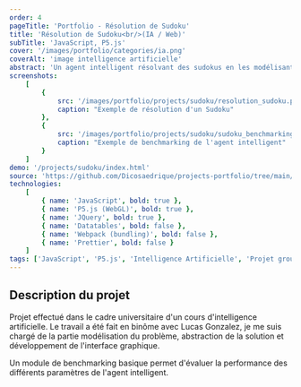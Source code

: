 ```yaml
---
order: 4
pageTitle: 'Portfolio - Résolution de Sudoku'
title: 'Résolution de Sudoku<br/>(IA / Web)'
subTitle: 'JavaScript, P5.js'
cover: '/images/portfolio/categories/ia.png'
coverAlt: 'image intelligence artificielle'
abstract: 'Un agent intelligent résolvant des sudokus en les modélisant comme des problèmes à satisfaction de contraintes'
screenshots:
    [
        {
            src: '/images/portfolio/projects/sudoku/resolution_sudoku.png',
            caption: "Exemple de résolution d'un Sudoku"
        },
        {
            src: '/images/portfolio/projects/sudoku/sudoku_benchmarking.png',
            caption: "Exemple de benchmarking de l'agent intelligent"
        }
    ]
demo: '/projects/sudoku/index.html'
source: 'https://github.com/Dicosaedrique/projects-portfolio/tree/main/TP2-Sudoku'
technologies:
    [
        { name: 'JavaScript', bold: true },
        { name: 'P5.js (WebGL)', bold: true },
        { name: 'JQuery', bold: true },
        { name: 'Datatables', bold: false },
        { name: 'Webpack (bundling)', bold: false },
        { name: 'Prettier', bold: false }
    ]
tags: ['JavaScript', 'P5.js', 'Intelligence Artificielle', 'Projet groupe']
---
```


## Description du projet

Projet effectué dans le cadre universitaire d'un cours d'intelligence artificielle. Le travail a été fait en binôme avec
Lucas Gonzalez, je me suis chargé de la partie modélisation du problème, abstraction de la solution et développement de l'interface graphique.

Un module de benchmarking basique permet d'évaluer la performance des différents paramètres de l'agent intelligent.
